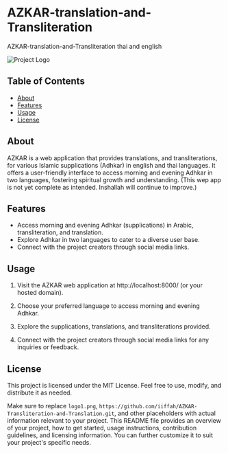 # AZKAR-translation-and-Transliteration
 AZKAR-translation-and-Transliteration thai and english

![Project Logo]("logo1.png") 

## Table of Contents

- [About](#about)
- [Features](#features)
- [Usage](#usage)
- [License](#license)

## About

AZKAR is a web application that provides translations, and transliterations,  for various Islamic supplications (Adhkar) in english and thai languages. It offers a user-friendly interface to access morning and evening Adhkar in two languages, fostering spiritual growth and understanding. (This wep app is not yet complete as intended. Inshallah will continue to improve.)

## Features

- Access morning and evening Adhkar (supplications) in Arabic, transliteration, and translation.
- Explore Adhkar in two languages to cater to a diverse user base.
- Connect with the project creators through social media links.

## Usage

1. Visit the AZKAR web application at http://localhost:8000/ (or your hosted domain).

2. Choose your preferred language to access morning and evening Adhkar.

3. Explore the supplications, translations, and transliterations provided.

4. Connect with the project creators through social media links for any inquiries or feedback.

## License

This project is licensed under the MIT License. Feel free to use, modify, and distribute it as needed.

Make sure to replace `logo1.png`, `https://github.com/iiffah/AZKAR-Transliteration-and-Translation.git`, and other placeholders with actual information relevant to your project. This README file provides an overview of your project, how to get started, usage instructions, contribution guidelines, and licensing information. You can further customize it to suit your project's specific needs.

